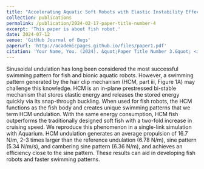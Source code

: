 ```yaml
---
title: "Accelerating Aquatic Soft Robots with Elastic Instability Effects (preprint)"
collection: publications
permalink: /publication/2024-02-17-paper-title-number-4
excerpt: 'This paper is about fish robot.'
date: 2024-07-12
venue: 'GitHub Journal of Bugs'
paperurl: 'http://academicpages.github.io/files/paper1.pdf'
citation: 'Your Name, You. (2024). &quot;Paper Title Number 3.&quot; <i>GitHub Journal of Bugs</i>. 1(3).'
---
```


Sinusoidal undulation has long been considered the most successful swimming pattern for fish and bionic aquatic robots. However, a swimming pattern generated by the hair clip mechanism (HCM, part iii, Figure 1A) may challenge this knowledge. HCM is an in-plane prestressed bi-stable mechanism that stores elastic energy and releases the stored energy quickly via its snap-through buckling. When used for fish robots, the HCM functions as the fish body and creates unique swimming patterns that we term HCM undulation. With the same energy consumption, HCM fish outperforms the traditionally designed soft fish with a two-fold increase in cruising speed. We reproduce this phenomenon in a single-link simulation with Aquarium. HCM undulation generates an average propulsion of 16.7 N/m, 2-3 times larger than the reference undulation (6.78 N/m), sine pattern (5.34 N/m/s), and cambering sine pattern (6.36 N/m), and achieves an efficiency close to the sine pattern. These results can aid in developing fish robots and faster swimming patterns.

